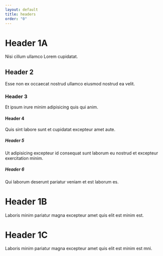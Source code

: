 ```yaml
---
layout: default
title: headers
order: "0"
---
```

 
# Header 1A
Nisi cillum ullamco Lorem cupidatat.

## Header 2
Esse non ex occaecat nostrud ullamco eiusmod nostrud ea velit. 

### Header 3
Et ipsum irure minim adipisicing quis qui anim.

#### Header 4
Quis sint labore sunt et cupidatat excepteur amet aute.

##### Header 5
Ut adipisicing excepteur id consequat sunt laborum eu nostrud et excepteur exercitation minim.

##### Header 6
Qui laborum deserunt pariatur veniam et est laborum es.

# Header 1B
Laboris minim pariatur magna excepteur amet quis elit est minim est.

# Header 1C
Laboris minim pariatur magna excepteur amet quis elit est minim est mni.  